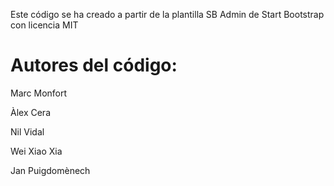 Este código se ha creado a partir de la plantilla SB Admin de Start Bootstrap con licencia MIT

# Autores del código:
Marc Monfort

Àlex Cera

Nil Vidal

Wei Xiao Xia

Jan Puigdomènech
